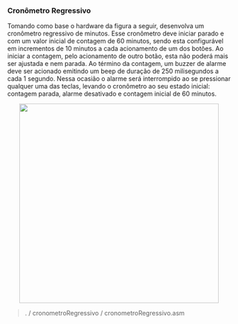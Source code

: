 ### Cronômetro Regressivo

Tomando como base o hardware da figura a seguir, desenvolva um cronômetro regressivo de minutos. Esse cronômetro deve iniciar parado e com um valor inicial de contagem de 60 minutos, sendo esta configurável em incrementos de 10 minutos a cada acionamento de um dos botões. Ao iniciar a contagem, pelo acionamento de outro botão, esta não poderá mais ser ajustada e nem parada. Ao término da contagem, um buzzer de alarme deve ser acionado emitindo um beep de duração de 250 milisegundos a cada 1 segundo. Nessa ocasião o alarme será interrompido ao se pressionar qualquer uma das teclas, levando o cronômetro ao seu estado inicial: contagem parada, alarme desativado e contagem inicial de 60 minutos.

<p align="center">
    <img src="https://github.com/cardosorrenan/micros-ufc/blob/master/c/img/cronos.png" width="450">
</p>

> . / cronometroRegressivo / cronometroRegressivo.asm
